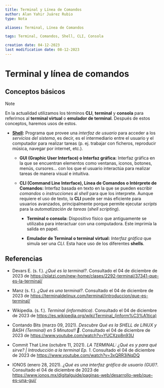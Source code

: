 ```yaml
---
title: Terminal y Línea de Comandos
author: Alan Yahir Juárez Rubio
type: Nota

aliases: Terminal, Línea de Comandos

tags: Terminal, Comandos, Shell, CLI, Consola

creation date: 04-12-2023
last modification date: 08-12-2023
---
```


# Terminal y línea de comandos

## Conceptos básicos

> [!NOTE]
>
> En la actualidad utilizamos los términos **CLI**, **terminal** y **consola** para referirnos al **terminal virtual** o **emulador de terminal**. Después de estos conceptos, haremos usos de estos.

- **[Shell](2-shells.md):** Programa que provee una _interfaz de usuario_ para acceder a los _servicios del sistema_, es decir, es el intermediario entre el usuario y el computador para realizar tareas (p. ej. trabajar con ficheros, reproducir música, navegar por internet, etc.).

	- **GUI (Graphic User Interface) o Interfaz gráfica:** Interfaz gráfica en la que se encuentran elementos como ventanas, iconos, botones, menús, cursores... con los que el usuario interactúa para realizar tareas de manera visual e intuitiva.

	- **CLI (Command Line Interface), Línea de Comandos o Intérprete de Comandos:** Interfaz basada en texto en la que se pueden escribir _comandos_ o _instrucciones_ al _shell_ para que los interprete. Aunque requiere el uso de texto, la **CLI** puede ser más eficiente para usuarios avanzados, principalmente porque permite ejecutar _scripts_ para la _automatización de tareas_ (_shell scripting_).

		- **Terminal o consola:** Dispositivo físico que antiguamente se utilizaba para interactuar con una computadora. Este imprimía la salida en papel.

		- **Emulador de Terminal o terminal virtual:** _Interfaz gráfica_ que simula ser una _CLI_. Esta hace uso de los diferentes **shells**.

<div style="page-break-after: always;"></div>

## Referencias

- Devars E. (s. f.). _¿Qué es la terminal?_. Consultado el 04 de diciembre de 2023 de https://platzi.com/new-home/clases/2292-terminal/37341-que-es-la-terminal/

- Manz (s. f.). _¿Qué es una terminal?_. Consultado el 04 de diciembre de 2023 de https://terminaldelinux.com/terminal/introduccion/que-es-terminal/

- Wikipedia. (s. f.). _Terminal (informática)_. Consultado el 04 de diciembre de 2023 de https://es.wikipedia.org/wiki/Terminal_(inform%C3%A1tica)

- Contando Bits (marzo 09, 2021). _Descubre Qué es la SHELL de LINUX y BASH (Terminal) en 5 Minutos!! 🐧_. Consultado el 04 de diciembre de 2023 de https://www.youtube.com/watch?v=YUCXzp8n93U

- Commit That Line (octubre 11, 2021). _LA TERMINAL: ¿Qué es y para qué sirve? | Introducción a la terminal Ep. 1_. Consultado el 04 de diciembre de 2023 de https://www.youtube.com/watch?v=3xQRR3iNqDQ

- IONOS (enero 28, 2021). _¿Qué es una interfaz gráfica de usuario (GUI)?_. Consultado el 04 de diciembre de 2023 de https://www.ionos.mx/digitalguide/paginas-web/desarrollo-web/que-es-una-gui/